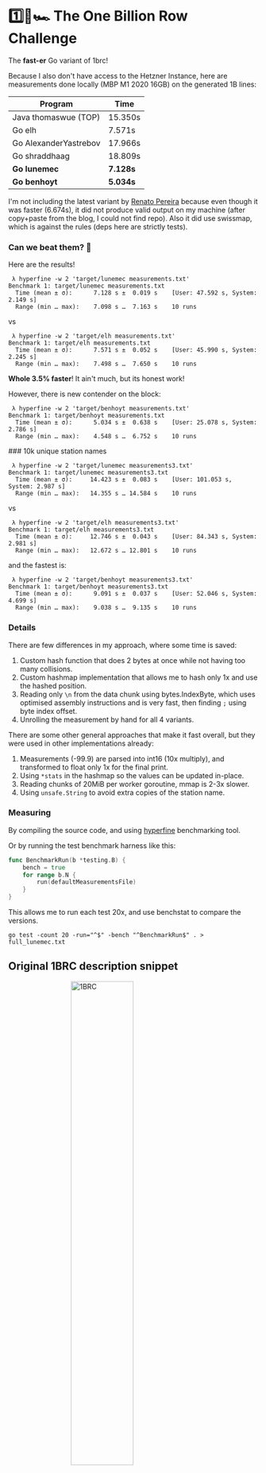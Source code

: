 # 1️⃣🐝🏎️ The One Billion Row Challenge

The **fast-er** Go variant of 1brc!

Because I also don't have access to the Hetzner Instance, here are measurements done locally (MBP M1 2020 16GB) on the generated 1B lines:

| Program | Time |
| ------- | ---- |
| Java thomaswue (TOP) | 15.350s |
| Go elh | 7.571s |
| Go AlexanderYastrebov | 17.966s |
| Go shraddhaag | 18.809s |
| **Go lunemec** | **7.128s** |
| **Go benhoyt** | **5.034s** |

I'm not including the latest variant by [Renato Pereira](https://r2p.dev/b/2024-03-18-1brc-go/) because even though it was faster (6.674s), 
it did not produce valid output on my machine (after copy+paste from the blog, I could not find repo). Also it did use swissmap, which is against the rules (deps here are strictly tests).

### Can we beat them? 🥁

Here are the results!
```shell
 λ hyperfine -w 2 'target/lunemec measurements.txt'
Benchmark 1: target/lunemec measurements.txt
  Time (mean ± σ):      7.128 s ±  0.019 s    [User: 47.592 s, System: 2.149 s]
  Range (min … max):    7.098 s …  7.163 s    10 runs
```
vs
```shell
 λ hyperfine -w 2 'target/elh measurements.txt'
Benchmark 1: target/elh measurements.txt
  Time (mean ± σ):      7.571 s ±  0.052 s    [User: 45.990 s, System: 2.245 s]
  Range (min … max):    7.498 s …  7.650 s    10 runs
```

**Whole 3.5% faster**! It ain't much, but its honest work!

However, there is new contender on the block:
```shell
 λ hyperfine -w 2 'target/benhoyt measurements.txt'
Benchmark 1: target/benhoyt measurements.txt
  Time (mean ± σ):      5.034 s ±  0.638 s    [User: 25.078 s, System: 2.786 s]
  Range (min … max):    4.548 s …  6.752 s    10 runs
```

### 10k unique station names
```shell
 λ hyperfine -w 2 'target/lunemec measurements3.txt'
Benchmark 1: target/lunemec measurements3.txt
  Time (mean ± σ):     14.423 s ±  0.083 s    [User: 101.053 s, System: 2.987 s]
  Range (min … max):   14.355 s … 14.584 s    10 runs
```
vs
```shell
 λ hyperfine -w 2 'target/elh measurements3.txt'
Benchmark 1: target/elh measurements3.txt
  Time (mean ± σ):     12.746 s ±  0.043 s    [User: 84.343 s, System: 2.981 s]
  Range (min … max):   12.672 s … 12.801 s    10 runs
```

and the fastest is:
```shell
 λ hyperfine -w 2 'target/benhoyt measurements3.txt'
Benchmark 1: target/benhoyt measurements3.txt
  Time (mean ± σ):      9.091 s ±  0.037 s    [User: 52.046 s, System: 4.699 s]
  Range (min … max):    9.038 s …  9.135 s    10 runs
```

### Details

There are few differences in my approach, where some time is saved:
1) Custom hash function that does 2 bytes at once while not having too many collisions.
2) Custom hashmap implementation that allows me to hash only 1x and use the hashed position.
3) Reading only `\n` from the data chunk using bytes.IndexByte, which uses optimised assembly instructions and is very fast, then finding `;` using byte index offset.
4) Unrolling the measurement by hand for all 4 variants.

There are some other general approaches that make it fast overall, but they were used in other implementations already:
1) Measurements (-99.9) are parsed into int16 (10x multiply), and transformed to float only 1x for the final print.
2) Using `*stats` in the hashmap so the values can be updated in-place.
3) Reading chunks of 20MiB per worker goroutine, mmap is 2-3x slower.
4) Using `unsafe.String` to avoid extra copies of the station name.


### Measuring

By compiling the source code, and using [hyperfine](https://github.com/sharkdp/hyperfine) benchmarking tool.

Or by running the test benchmark harness like this:
```go
func BenchmarkRun(b *testing.B) {
	bench = true
	for range b.N {
		run(defaultMeasurementsFile)
	}
}
```

This allows me to run each test 20x, and use benchstat to compare the versions.
```shell
go test -count 20 -run="^$" -bench "^BenchmarkRun$" . > full_lunemec.txt
```


## Original 1BRC description snippet

<img src="1brc.png" alt="1BRC" style="display: block; margin-left: auto; margin-right: auto; margin-bottom:1em; width: 50%;">

The text file contains temperature values for a range of weather stations.
Each row is one measurement in the format `<string: station name>;<double: measurement>`, with the measurement value having exactly one fractional digit.

The following shows ten rows as an example:

```
Hamburg;12.0
Bulawayo;8.9
Palembang;38.8
St. John's;15.2
Cracow;12.6
Bridgetown;26.9
Istanbul;6.2
Roseau;34.4
Conakry;31.2
Istanbul;23.0
```

The task is to write a program which reads the file, calculates the min, mean, and max temperature value per weather station, and emits the results on stdout like this
(i.e. sorted alphabetically by station name, and the result values per station in the format `<min>/<mean>/<max>`, rounded to one fractional digit):

```
{Abha=-23.0/18.0/59.2, Abidjan=-16.2/26.0/67.3, Abéché=-10.0/29.4/69.0, Accra=-10.1/26.4/66.4, Addis Ababa=-23.7/16.0/67.0, Adelaide=-27.8/17.3/58.5, ...}
```
